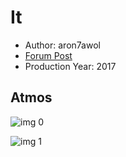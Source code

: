 # It

* Author: aron7awol
* [Forum Post](https://www.avsforum.com/threads/bass-eq-for-filtered-movies.2995212/post-56759666)
* Production Year: 2017

## Atmos

![img 0](https://i.imgur.com/RfZni6U.jpg)

![img 1](https://i.imgur.com/zM4HnIE.jpg)

